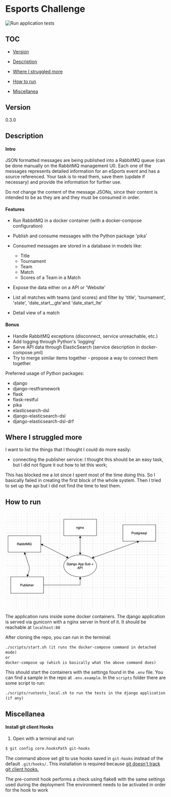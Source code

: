 # Esports Challenge

![Run application tests](https://github.com/aless10/EsportsApp/workflows/Run%20application%20tests/badge.svg)

## TOC

* [Version](#version)
* [Description](#description)
* [Where I struggled more](#where-i-struggled-more)
* [How to run](#how-to-run)

* [Miscellanea](#miscellanea)

## Version

0.3.0

## Description

#### Intro
JSON formatted messages are being published into a RabbitMQ queue (can be done manually on the RabbitMQ management UI).
Each one of the messages represents detailed information for an eSports event and has a source referenced. Your task is to read them, save them (update if necessary) and provide the information for further use.

Do not change the content of the message JSONs, since their content is intended to be as they are and they must be consumed in order.

#### Features
* Run RabbitMQ in a docker container (with a docker-compose configuration)
* Publish and consume messages with the Python package 'pika'
* Consumed messages are stored in a database in models like:
    
    * Title
    * Tournament
    * Team
    * Match
    * Scores of a Team in a Match
* Expose the data either on a API or 'Website'
* List all matches with teams (and scores) and filter by 'title', 'tournament', 'state', 'date_start__gte'and 'date_start_lte'
* Detail view of a match


#### Bonus
* Handle RabbitMQ exceptions (disconnect, service unreachable, etc.)
* Add logging through Python's 'logging'
* Serve API data through ElasticSearch (service description in docker-compose.yml)
* Try to merge similar items together - propose a way to connect them together

Preferred usage of Python packages:
- django
- django-restframework
- flask
- flask-restful
- pika
- elasticsearch-dsl
- django-elasticsearch-dsl
- django-elasticsearch-dsl-drf


## Where I struggled more

I want to list the things that I thought I could do more easily:

* connecting the publisher service: I thought this should be an easy task, but I did not figure it out how to let this work;

This has blocked me a lot since I spent most of the time doing this. So I basically failed in creating the first block of the whole system.
Then I tried to set up the api but I did not find the time to test them.

## How to run

![Sketch](arch_sketch.png?raw=&sanitize=true)

The application runs inside some docker containers. The django application is served via gunicorn with a nginx server in front of it.
It should be reachable at ``localhost:80``

After cloning the repo, you can run in the terminal:
    
    ./scripts/start.sh (it runs the docker-compose command in detached mode)
    or
    docker-compose up (which is basically what the above command does)

This should start the containers with the settings found in the ``.env`` file.
You can find a sample in the repo at `.env.example`.
In the ``scripts`` folder there are some script to run:
    
    ./scripts/runtests_local.sh to run the tests in the django application (if any)
    

## Miscellanea

#### Install git client Hooks

1. Open with a terminal and run
```bash
$ git config core.hooksPath git-hooks
```

The command above set git to use hooks saved in `git-hooks` instead of the default `.git/hooks/`.
This installation is required because [git doesn't track git client hooks.](https://git-scm.com/book/en/v2/Customizing-Git-Git-Hooks)

The pre-commit hook performs a check using flake8 with the same settings used during the deployment
The environment needs to be activated in order for the hook to work